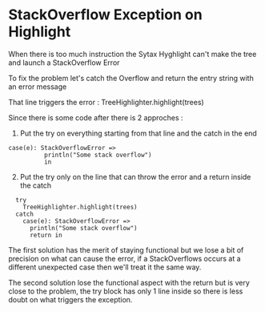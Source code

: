 # StackOverflow Exception on Highlight
When there is too much instruction the Sytax Hyghlight can't make the tree and launch a StackOverflow Error

To fix the problem let's catch the Overflow and return the entry string with an error message

That line triggers the error : TreeHighlighter.highlight(trees)

Since there is some code after there is 2 approches :

1. Put the try on everything starting from that line and the catch in the end
```
case(e): StackOverflowError =>
          println("Some stack overflow")
          in
```

2. Put the try only on the line that can throw the error and a return inside the catch
```
  try
    TreeHighlighter.highlight(trees)
  catch
    case(e): StackOverflowError =>
      println("Some stack overflow")
      return in
```

The first solution has the merit of staying functional but we lose a bit of precision on what can cause the error, if a StackOverflows occurs at a different unexpected case then we'll treat it the same way.

The second solution lose the functional aspect with the return but is very close to the problem, the try block has only 1 line inside so there is less doubt on what triggers the exception.
